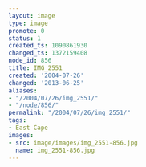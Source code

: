 ```yaml
---
layout: image
type: image
promote: 0
status: 1
created_ts: 1090861930
changed_ts: 1372159408
node_id: 856
title: IMG_2551
created: '2004-07-26'
changed: '2013-06-25'
aliases:
- "/2004/07/26/img_2551/"
- "/node/856/"
permalink: "/2004/07/26/img_2551/"
tags:
- East Cape
images:
- src: image/images/img_2551-856.jpg
  name: img_2551-856.jpg
---
```


